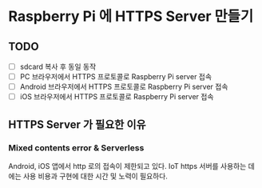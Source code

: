 # Raspberry Pi 에 HTTPS Server 만들기
## TODO
* [ ] sdcard 복사 후 동일 동작
* [ ] PC 브라우저에서 HTTPS 프로토콜로 Raspberry Pi server 접속
* [ ] Android 브라우저에서 HTTPS 프로토콜로 Raspberry Pi server 접속
* [ ] iOS 브라우저에서 HTTPS 프로토콜로 Raspberry Pi server 접속
## HTTPS Server 가 필요한 이유
### Mixed contents error & Serverless
Android, iOS 앱에서 http 로의 접속이 제한되고 있다.
IoT https 서버를 사용하는 데에는 사용 비용과 구현에 대한 시간 및 노력이 필요하다.

